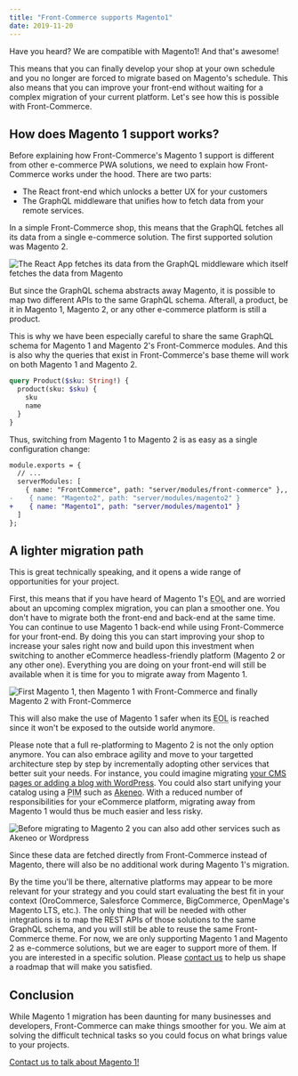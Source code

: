 ```yaml
---
title: "Front-Commerce supports Magento1"
date: 2019-11-20
---
```


Have you heard? We are compatible with Magento1! And that's awesome!

This means that you can finally develop your shop at your own schedule and you no longer are forced to migrate based on Magento's schedule. This also means that you can improve your front-end without waiting for a complex migration of your current platform. Let's see how this is possible with Front-Commerce.

<!-- more -->

## How does Magento 1 support works?

Before explaining how Front-Commerce's Magento 1 support is different from other e-commerce PWA solutions, we need to explain how Front-Commerce works under the hood. There are two parts:

* The React front-end which unlocks a better UX for your customers
* The GraphQL middleware that unifies how to fetch data from your remote services.

In a simple Front-Commerce shop, this means that the GraphQL fetches all its data from a single e-commerce solution. The first supported solution was Magento 2.

![The React App fetches its data from the GraphQL middleware which itself fetches the data from Magento](/images/blog/simplified-fc-magento-solution.svg)

But since the GraphQL schema abstracts away Magento, it is possible to map two different APIs to the same GraphQL schema. Afterall, a product, be it in Magento 1, Magento 2, or any other e-commerce platform is still a product.

This is why we have been especially careful to share the same GraphQL schema for Magento 1 and Magento 2's Front-Commerce modules. And this is also why the queries that exist in Front-Commerce's base theme will work on both Magento 1 and Magento 2.

```graphql
query Product($sku: String!) {
  product(sku: $sku) {
    sku
    name
  }
}
```

Thus, switching from Magento 1 to Magento 2 is as easy as a single configuration change:

```diff
module.exports = {
  // ...
  serverModules: [
    { name: "FrontCommerce", path: "server/modules/front-commerce" },,
-    { name: "Magento2", path: "server/modules/magento2" }
+    { name: "Magento1", path: "server/modules/magento1" }
  ]
};
```

## A lighter migration path

This is great technically speaking, and it opens a wide range of opportunities for your project.

First, this means that if you have heard of Magento 1's <abbr title="End Of Life">EOL</abbr> and are worried about an upcoming complex migration, you can plan a smoother one. You don't have to migrate both the front-end and back-end at the same time. You can continue to use Magento 1 back-end while using Front-Commerce for your front-end. By doing this you can start improving your shop to increase your sales right now and build upon this investment when switching to another eCommerce headless-friendly platform (Magento 2 or any other one). Everything you are doing on your front-end will still be available when it is time for you to migrate away from Magento 1.

![First Magento 1, then Magento 1 with Front-Commerce and finally Magento 2 with Front-Commerce](/images/blog/migration-m1-m2-fc.svg)

This will also make the use of Magento 1 safer when its <abbr title="End Of Life">EOL</abbr> is reached since it won't be exposed to the outside world anymore.

Please note that a full re-platforming to Magento 2 is not the only option anymore. You can also embrace agility and move to your targetted architecture step by step by incrementally adopting other services that better suit your needs. For instance, you could imagine migrating [your CMS pages or adding a blog with WordPress](https://wordpress.demo.front-commerce.com/). You could also start unifying your catalog using a <abbr title="Product Information Management">PIM</abbr> such as [Akeneo](https://www.akeneo.com/). With a reduced number of responsibilities for your eCommerce platform, migrating away from Magento 1 would thus be much easier and less risky.

![Before migrating to Magento 2 you can also add other services such as Akeneo or Wordpress](/images/blog/migration-m1-m2-cms-fc.svg)

Since these data are fetched directly from Front-Commerce instead of Magento, there will also be no additional work during Magento 1's migration.

By the time you'll be there, alternative platforms may appear to be more relevant for your strategy and you could start evaluating the best fit in your context (OroCommerce, Salesforce Commerce, BigCommerce, OpenMage's Magento LTS, etc.). The only thing that will be needed with other integrations is to map the REST APIs of those solutions to the same GraphQL schema, and you will still be able to reuse the same Front-Commerce theme. For now, we are only supporting Magento 1 and Magento 2 as e-commerce solutions, but we are eager to support more of them. If you are interested in a specific solution. Please [contact us](mailto:contact@front-commerce.com) to help us shape a roadmap that will make you satisfied.

## Conclusion

While Magento 1 migration has been daunting for many businesses and developers, Front-Commerce can make things smoother for you. We aim at solving the difficult technical tasks so you could focus on what brings value to your projects.

<div class="center">
  <a class="link primary button" href="mailto:contact@front-commerce.com?subject=I’d like to have Front-Commerce in front of my Magento 1!">Contact us to talk about Magento 1!</a>
</div>

